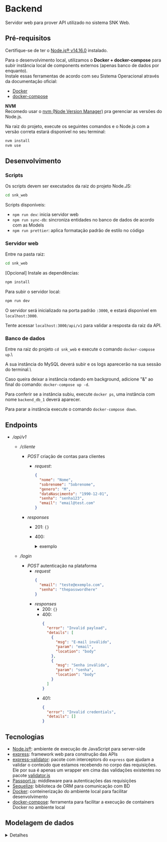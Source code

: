 # Backend

Servidor web para prover API utilizado no sistema SNK Web.

## Pré-requisitos

Certifique-se de ter o [Node.js® v14.16.0](https://nodejs.org/download/release/v14.16.0/) instalado.

Para o desenvolvimento local, utilizamos o **Docker + docker-compose** para subir instância local de components externos (apenas banco de dados por enquanto).\
Instale essas ferramentas de acordo com seu Sistema Operacional através da documentação oficial:

- [Docker](https://docs.docker.com/engine/install/#desktop)
- [docker-compose](https://docs.docker.com/compose/)

**NVM** \
Recomedo usar o [nvm (Node Version Manager)](https://github.com/nvm-sh/nvm#install--update-script) pra gerenciar as versões do Node.js.

Na raiz do projeto, execute os seguintes comandos e o Node.js com a versão correta estará disponível no seu terminal:

```bash
nvm install
nvm use
```

## Desenvolvimento

### Scripts

Os scripts devem ser executados da raiz do projeto Node.JS:
```bash
cd snk_web
```

Scripts disponíveis:
- `npm run dev`: inicia servidor web
- `npm run sync-db`: sincroniza entidades no banco de dados de acordo com as Models
- `npm run prettier`: aplica formatação padrão de estilo no código

### Servidor web

Entre na pasta raiz:
```bash
cd snk_web
```

[Opcional] Instale as dependências:
```bash
npm install
```

Para subir o servidor local:
```bash
npm run dev
```

O servidor será inicializado na porta padrão `:3000`, e estará disponível em `localhost:3000`.

Tente acessar `localhost:3000/api/v1` para validar a resposta da raiz da API.

### Banco de dados

Entre na raiz do projeto `cd snk_web` e execute o comando `docker-compose up`.\

A sua instância do MySQL deverá subir e os logs aparecerão na sua sessão do terminal.\

Caso queira deixar a instância rodando em background, adicione "&" ao final do comando: `docker-compose up -d`.

Para conferir se a instância subiu, execute `docker ps`, uma instância com nome `backend_db_1` deverá aparecer.

Para parar a instância execute o comando `docker-compose down`.

## Endpoints

- _/api/v1_

  - _/cliente_

    - _POST_ criação de contas para clientes
      - _request_:
        ```json
        {
          "nome": "Nome",
          "sobrenome": "Sobrenome",
          "genero": "M",
          "dataNascimento": "1990-12-01",
          "senha": "senha123",
          "email": "email@test.com"
        }
        ```
    - _responses_

      - 201: `{}`
      - 400:
        <details>
          <summary>exemplo</summary>

        ```json
        {
          "error": "Invalid payload",
          "details": [
            {
              "msg": "Nome inválido",
              "param": "nome",
              "location": "body"
            },
            {
              "msg": "Sobrenome inválido",
              "param": "sobrenome",
              "location": "body"
            },
            {
              "msg": "Senha deve possuir no mínimo 8 caracteres",
              "param": "senha",
              "location": "body"
            },
            {
              "msg": "Gênero inválido",
              "param": "genero",
              "location": "body"
            },
            {
              "msg": "Data de nascimento inválida",
              "param": "dataNascimento",
              "location": "body"
            },
            {
              "msg": "E-mail inválido",
              "param": "email",
              "location": "body"
            }
          ]
        }
        ```

        </details>

  - _/login_
    - _POST_ autenticação na plataforma
      - _request_
        ```json
        {
          "email": "teste@exemplo.com",
          "senha": "thepasswordhere"
        }
        ```
      - _responses_
        - 200: `{}`
        - 400:
          ```json
          {
            "error": "Invalid payload",
            "details": [
              {
                "msg": "E-mail inválido",
                "param": "email",
                "location": "body"
              },
              {
                "msg": "Senha inválida",
                "param": "senha",
                "location": "body"
              }
            ]
          }
          ```
        - 401:
          ```json
          {
            "error": "Invalid credentials",
            "details": []
          }
          ```

## Tecnologias

- [Node.js®](https://nodejs.org/): ambiente de execução de JavaScript para server-side
- [express](https://expressjs.com/): framework web para construção das APIs
- [express-validator](https://express-validator.github.io/docs/index.html): pacote com interceptors do `express` que ajudam a validar o conteúdo que estamos recebendo no corpo das requisições. \
  Ele por sua é apenas um wrapper em cima das validações existentes no pacote [validator.js](https://github.com/validatorjs/validator.js#validators)
- [Passport.js](http://www.passportjs.org/): middleware para autenticações das requisições
- [Sequelize](https://sequelize.org//): biblioteca de ORM para comunicação com BD
- [Docker](https://docs.docker.com/engine/install/#desktop): conteinerização do ambiente local para facilitar desenvolvimento
- [docker-compose](https://docs.docker.com/compose/install/): ferramenta para facilitar a execução de containers Docker no ambiente local

## Modelagem de dados

<details>
  <summary>Detalhes</summary>

### Entidades

**Cliente**

- id
- nome
- sobrenome
- email
- senha
- senha_salt

**Produto**

- id
- nome
- descrição
- preço_atual

**Pedido**

- id
- cliente (fk)
- desconto
- status [carrinho de compras, pedido realizado, pedido atendido, entregue, cancelado, ...]

**ProdutoPedido**

- id
- id_pedido (fk)
- id_produto (fk)
- quantidade
- preço_venda

## Funcionalidades

- Auto-cadastro do cliente.
- Login.
- Cadastro de produto.
- Abrir o carrinho de compras e colocar itens nele.
- Fechar a venda.
</details>

